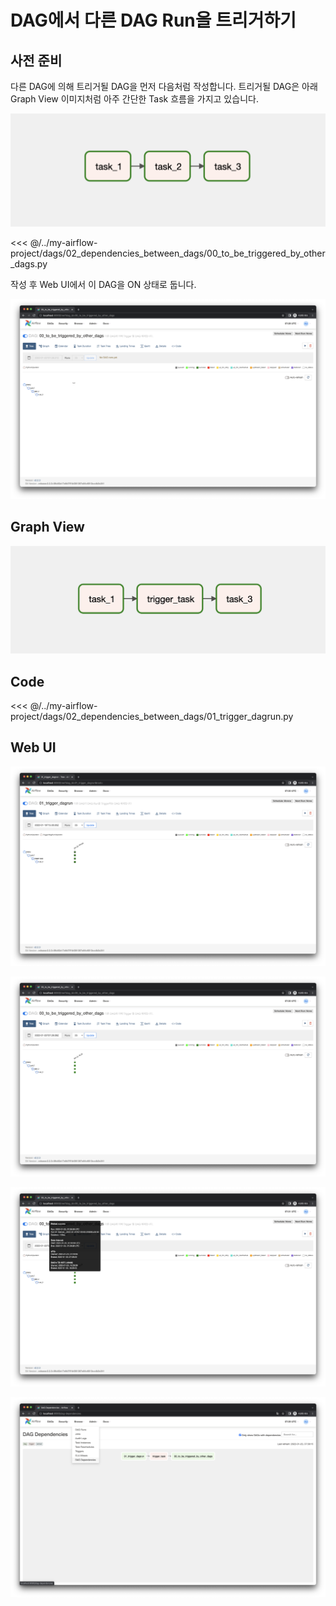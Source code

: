 # DAG에서 다른 DAG Run을 트리거하기

## 사전 준비

다른 DAG에 의해 트리거될 DAG을 먼저 다음처럼 작성합니다. 트리거될 DAG은 아래 Graph View 이미지처럼 아주 간단한 Task 흐름을 가지고 있습니다.

![image-20220123162512663](./image-20220123162512663.png)

<<< @/../my-airflow-project/dags/02_dependencies_between_dags/00_to_be_triggered_by_other_dags.py

작성 후 Web UI에서 이 DAG을 ON 상태로 둡니다.

![image-20220123162839172](./image-20220123162839172.png)

## Graph View

![image-20220123162936827](./image-20220123162936827.png)



## Code

<<< @/../my-airflow-project/dags/02_dependencies_between_dags/01_trigger_dagrun.py



## Web UI

![image-20220123163031694](./image-20220123163031694.png)

![image-20220123163048155](./image-20220123163048155.png)

![image-20220123163102483](./image-20220123163102483.png)

![image-20220123163941903](./image-20220123163941903.png)

